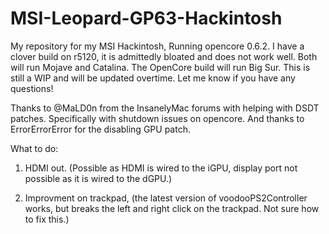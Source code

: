 # MSI-Leopard-GP63-Hackintosh
My repository for my MSI Hackintosh, Running opencore 0.6.2. I have a clover build on r5120, it is admittedly bloated and does not work well. Both will run Mojave and Catalina. The OpenCore build will run Big Sur. This is still a WIP and will be updated overtime. Let me know if you have any questions!


Thanks to @MaLD0n from the InsanelyMac forums with helping with DSDT patches. Specifically with shutdown issues on opencore. And thanks to ErrorErrorError for the disabling GPU patch.

What to do:
1.  HDMI out. (Possible as HDMI is wired to the iGPU, display port not possible as it is wired to the dGPU.)

2.  Improvment on trackpad, (the latest version of voodooPS2Controller works, but breaks the left and right click on the trackpad. Not sure how to fix this.)
